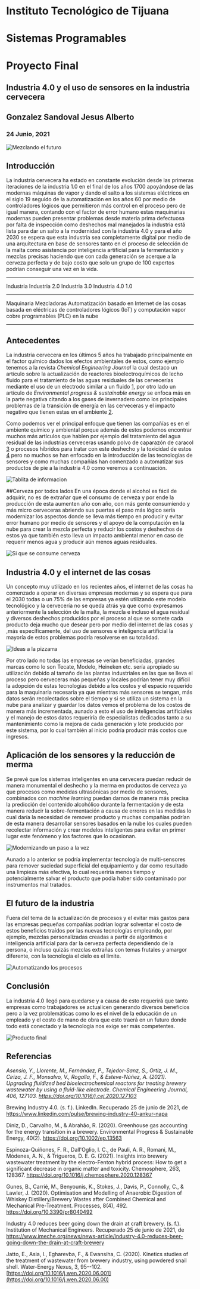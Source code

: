 # Instituto Tecnológico de Tijuana

# Sistemas Programables

# Proyecto Final

## Industria 4.0 y el uso de sensores en la industria cervecera

## Gonzalez Sandoval Jesus Alberto

### 24 Junio, 2021

![Mezclando el futuro](/assets/Craft_Beer.jpg "Mezclador")

## Introducción

La industria cervecera ha estado en constante evolución desde las
primeras iteraciones de la industria 1.0 en el final de los años 1700
apoyándose de las modernas máquinas de vapor y dando el salto a los
sistemas eléctricos en el siglo 19 seguido de la automatización en los
años 60 por medio de controladores lógicos que permitieron más control
en el proceso pero de igual manera, contando con el factor de error
humano estas maquinarias modernas pueden presentar problemas desde
materia prima defectuosa por falta de inspección como deshechos mal
manejados la industria está lista para dar un salto a la modernidad con
la industria 4.0 y para el año 2030 se espera que esta industria sea
completamente digital por medio de una arquitectura en base de sensores
tanto en el proceso de selección de la malta como asistencia por
inteligencia artificial para la fermentación y mezclas precisas haciendo
que con cada generación se acerque a la cerveza perfecta y de bajo costo
que solo un grupo de 100 expertos podrían conseguir una vez en la vida.

  ---------------------------------------------------------------------------
   Industria   Industria 2.0       Industria 3.0            Industria 4.0
      1.0                                               
  ------------ ------------- -------------------------- ---------------------
   Maquinaria   Mezcladoras   Automatización basado en  Internet de las cosas
   basada en   eléctricas de   controladores lógicos     (IoT) y computación
     vapor         cobre         programables (PLC)          en la nube

  ---------------------------------------------------------------------------

## Antecedentes

La industria cervecera en los últimos 5 años ha trabajado principalmente
en el factor químico dados los efectos ambientales de estos, como
ejemplo tenemos a la revista *Chemical Engineering Journal* la cual
destaco un artículo sobre la actualización de reactores
bioelectroquímicos de lecho fluido para el tratamiento de las aguas
residuales de las cervecerías mediante el uso de un electrodo similar a
un fluido [1](https://doi.org/10.1016/j.cej.2020.127103), por otro lado
un artículo de *Environmental progress & sustainable energy* se enfoca
más en la parte negativa citando a los gases de invernadero como los
principales problemas de la transición de energía en las cerveceras y el
impacto negativo que tienen estas en el ambiente
[2](https://doi.org/10.1002/ep.13563.).

Como podemos ver el principal enfoque que tienen las compañías es en el
ambiente químico y ambiental porque además de estos podemos encontrar
muchos más artículos que hablen por ejemplo del tratamiento del agua
residual de las industrias cerveceras usando polvo de caparazón de
caracol [3](https://doi.org/10.1016/j.wen.2020.06.001) o procesos
híbridos para tratar con este deshecho y la toxicidad de estos
[4](https://doi.org/10.1016/j.chemosphere.2020.128367) pero no muchos se
han enfocado en la introducción de las tecnologías de sensores y como
muchas compañías han comenzado a automatizar sus productos de pie a la
industria 4.0 como veremos a continuación.

![Tablita de informacion](/assets/tabla-1.png)

##Cerveza por todos lados En una época donde el alcohol es fácil de
adquirir, no es de extrañar que el consumo de cerveza y por ende la
producción de esta aumenten año con año, con más gente consumiendo y más
micro cerveceras abriendo sus puertas el paso más lógico sería
modernizar los aspectos donde se lleva más tiempo en producir y evitar
error humano por medio de sensores y el apoyo de la computación en la
nube para crear la mezcla perfecta y reducir los costos y deshechos de
estos ya que también esto lleva un impacto ambiental menor en caso de
requerir menos agua y producir aún menos aguas residuales.

![Si que se consume cerveza](/assets/grafica-cerveza.png)

## Industria 4.0 y el internet de las cosas

Un concepto muy utilizado en los recientes años, el internet de las
cosas ha comenzado a operar en diversas empresas modernas y se espera
que para el 2030 todas o un 75% de las empresas ya estén utilizando este
modelo tecnológico y la cervecería no se queda atrás ya que como
expresamos anteriormente la selección de la malta, la mezcla e incluso
el agua residual y diversos deshechos producidos por el proceso al que
se somete cada producto deja mucho que desear pero por medio del
internet de las cosas y ,más específicamente, del uso de sensores e
inteligencia artificial la mayoría de estos problemas podría resolverse
en su totalidad.

![Ideas a la pizzarra](/assets/grafica.png)

Por otro lado no todas las empresas se verían beneficiadas, grandes
marcas como lo son Tecate, Modelo, Heineken etc. sería apropiado su
utilización debido al tamaño de las plantas industriales en las que se
lleva el proceso pero cerveceras más pequeñas y locales podrían tener
muy difícil la adopción de estas tecnologías debido a los costos y el
espacio requerido para la maquinaria necesaria ya que mientras más
sensores se tengan, más datos serán recolectados sobre el tiempo y si se
utiliza un sistema en la nube para analizar y guardar los datos vemos el
problema de los costos de manera más incrementada, aunado a esto el uso
de inteligencias artificiales y el manejo de estos datos requeriría de
especialistas dedicados tanto a su mantenimiento como la mejora de cada
generación y lote producido por este sistema, por lo cual también al
inicio podría producir más costos que ingresos.

## Aplicación de los sensores y la reducción de merma

Se prevé que los sistemas inteligentes en una cervecera puedan reducir
de manera monumental el deshecho y la merma en productos de cerveza ya
que procesos como medidas ultrasónicas por medio de sensores, combinados
con *machine learning* puedan darnos de manera más precisa la predicción
del contenido alcohólico durante la fermentación y de esta manera
reducir la sobre-fermentación a causa de errores en las medidas lo cual
daría la necesidad de remover producto y muchas compañías podrían de
esta manera desarrollar sensores basados en la nube los cuales pueden
recolectar información y crear modelos inteligentes para evitar en
primer lugar este fenómeno y los factores que lo ocasionan.

![Modernizando un paso a la vez](/assets/moderno.jpg)

Aunado a lo anterior se podría implementar tecnología de multi-sensores
para remover suciedad superficial del equipamiento y dar como resultado
una limpieza más efectiva, lo cual requeriría menos tiempo y
potencialmente salvar el producto que podía haber sido contaminado por
instrumentos mal tratados.

## El futuro de la industria

Fuera del tema de la actualización de procesos y el evitar más gastos
para las empresas pequeñas compañías podrían lograr solventar el costo
de estos beneficios traídos por las nuevas tecnologías empleando, por
ejemplo, mezclas personalizadas creadas a partir de algoritmos e
inteligencia artificial para dar la cerveza perfecta dependiendo de la
persona, o incluso quizás mezclas extrañas con temas frutales y amargor
diferente, con la tecnología el cielo es el limite.

![Automatizando los procesos](/assets/automatico.jpg)

## Conclusión

La industria 4.0 llegó para quedarse y a causa de esto requerirá que
tanto empresas como trabajadores se actualicen generando diversos
beneficios pero a la vez problemáticas como lo es el nivel de la
educación de un empleado y el costo de mano de obra que esto traerá en
un futuro donde todo está conectado y la tecnología nos exige ser más
competentes.

![Producto final](/assets/linea.jpg)

## Referencias

*Asensio, Y., Llorente, M., Fernández, P., Tejedor-Sanz, S., Ortiz, J.
M., Ciriza, J. F., Monsalvo, V., Rogalla, F., & Esteve-Núñez, A. (2021).
Upgrading fluidized bed bioelectrochemical reactors for treating brewery
wastewater by using a fluid-like electrode. Chemical Engineering
Journal, 406, 127103. <https://doi.org/10.1016/j.cej.2020.127103>*

Brewing Industry 4.0. (s. f.). LinkedIn. Recuperado 25 de junio de 2021,
de <https://www.linkedin.com/pulse/brewing-industry-40-ankur-napa>

Diniz, D., Carvalho, M., & Abrahão, R. (2020). Greenhouse gas accounting
for the energy transition in a brewery. Environmental Progress &
Sustainable Energy, 40(2). <https://doi.org/10.1002/ep.13563>

Espinoza-Quiñones, F. R., Dall'Oglio, I. C., de Pauli, A. R., Romani,
M., Módenes, A. N., & Trigueros, D. E. G. (2021). Insights into brewery
wastewater treatment by the electro-Fenton hybrid process: How to get a
significant decrease in organic matter and toxicity. Chemosphere, 263,
128367. <https://doi.org/10.1016/j.chemosphere.2020.128367>

Gunes, B., Carrié, M., Benyounis, K., Stokes, J., Davis, P., Connolly,
C., & Lawler, J. (2020). Optimisation and Modelling of Anaerobic
Digestion of Whiskey Distillery/Brewery Wastes after Combined Chemical
and Mechanical Pre-Treatment. Processes, 8(4), 492.
<https://doi.org/10.3390/pr8040492>

Industry 4.0 reduces beer going down the drain at craft brewery. (s.
f.). Institution of Mechanical Engineers. Recuperado 25 de junio de
2021, de
<https://www.imeche.org/news/news-article/industry-4.0-reduces-beer-going-down-the-drain-at-craft-brewery>

Jatto, E., Asia, I., Egharevba, F., & Ewansiha, C. (2020). Kinetics
studies of the treatment of wastewater from brewery industry, using
powdered snail shell. Water-Energy Nexus, 3, 95--102.
[https://doi.org/10.1016/j.wen.2020.06.001](https://doi.org/10.1016/j.wen.2020.06.00)
